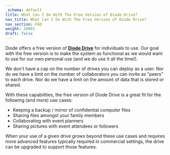 ```yaml
---
_schema: default
title: What Can I Do With The Free Version of Diode Drive?
nav_title: What Can I Do With The Free Version of Diode Drive?
nav_section: FAQ
weight: 20001
draft: false
---
```

Diode offers a free version of <a href="https://diode.io/products/d-drive/" target="_blank" rel="noopener"><strong>Diode Drive</strong></a> for individuals to use. Our goal with the free version is to make the system as functional as we would want to use for our own personal use (and we do use it all the time!).

We don't have a cap on the number of drives you can deploy as a user. Nor do we have a limit on the number of collaborators you can invite as "peers" to each drive. Nor do we have a limit on the amount of data that is stored or shared.

With these capabilities, the free version of Diode Drive is a great fit for the following (and more) use cases:

* Keeping a backup / mirror of confidential computer files
* Sharing files amongst your family members
* Collaborating with event planners
* Sharing pictures with event attendees or followers

When your use of a given drive grows beyond these use cases and requires more advanced features typically required in commercial settings, the drive can be upgraded to support those features.